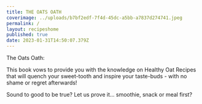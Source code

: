 ```yaml
---
title: THE OATS OATH
coverimage: ../uploads/b7bf2edf-7f4d-45dc-a5bb-a7837d274741.jpeg
permalink: /
layout: recipeshome
published: true
date: 2023-01-31T14:50:07.379Z
---
```

The Oats Oath: 


This book vows to provide you with the knowledge on Healthy Oat Recipes that will quench your sweet-tooth and inspire your taste-buds - with no shame or regret afterwards! 

Sound to good to be true? Let us prove it... smoothie, snack or meal first?